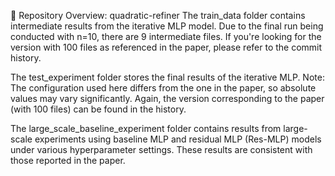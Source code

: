 📁 Repository Overview: quadratic-refiner
The train_data folder contains intermediate results from the iterative MLP model.
Due to the final run being conducted with n=10, there are 9 intermediate files.
If you're looking for the version with 100 files as referenced in the paper, please refer to the commit history.

The test_experiment folder stores the final results of the iterative MLP.
Note: The configuration used here differs from the one in the paper, so absolute values may vary significantly.
Again, the version corresponding to the paper (with 100 files) can be found in the history.

The large_scale_baseline_experiment folder contains results from large-scale experiments using baseline MLP and residual MLP (Res-MLP) models under various hyperparameter settings.
These results are consistent with those reported in the paper.
